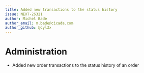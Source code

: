 ```yaml
---
title: Added new transactions to the status history
issue: NEXT-26321
author: Michel Bade
author_email: m.bade@cicada.com
author_github: @cyl3x
---
```

# Administration
* Added new order transactions to the status history of an order
